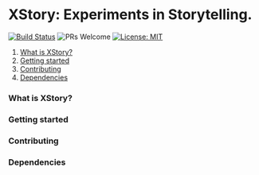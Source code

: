 # XStory: Experiments in Storytelling.
[![Build Status](https://travis-ci.org/ITP-Xstory/website.svg?branch=master)](https://travis-ci.org/ITP-Xstory/website)
![PRs Welcome](https://img.shields.io/badge/PRs-welcome-brightgreen.svg?style=flat-square)
[![License: MIT](https://img.shields.io/badge/License-MIT-yellow.svg)](https://opensource.org/licenses/MIT)

1. [What is XStory?](#what-is-xstory)
2. [Getting started](#getting-started)
3. [Contributing](#contributing)
4. [Dependencies](#dependencies)

### What is XStory?

### Getting started

### Contributing

### Dependencies


